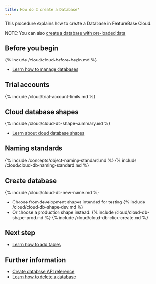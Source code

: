```yaml
---
title: How do I create a Database?
---
```


This procedure explains how to create a Database in FeatureBase Cloud.

NOTE: You can also [create a database with pre-loaded data](/cloud/cloud-databases/cloud-db-create-sample)

## Before you begin

{% include /cloud/cloud-before-begin.md %}
* [Learn how to manage databases](/cloud/cloud-databases/cloud-db-manage)

## Trial accounts

{% include /cloud/trial-account-limits.md %}

## Cloud database shapes

{% include /cloud/cloud-db-shape-summary.md %}

* [Learn about cloud database shapes](/cloud/cloud-databases/cloud-db-shape)

## Naming standards

{% include /concepts/object-naming-standard.md %}
{% include /cloud/cloud-db-naming-standard.md %}

## Create database

{% include /cloud/cloud-db-new-name.md %}
* Choose from development shapes intended for testing
{% include /cloud/cloud-db-shape-dev.md %}
* Or choose a production shape instead:
{% include /cloud/cloud-db-shape-prod.md %}
{% include /cloud/cloud-db-click-create.md %}

## Next step

* [Learn how to add tables](/cloud/cloud-tables/cloud-table-create)

## Further information

* [Create database API reference](https://api-docs-featurebase-cloud.redoc.ly/v2#operation/createDatabase)
* [Learn how to delete a database](/cloud/cloud-databases/cloud-db-delete)
